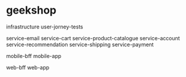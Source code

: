 # geekshop

infrastructure
user-jorney-tests

service-email
service-cart
service-product-catalogue
service-account
service-recommendation
service-shipping
service-payment

mobile-bff
mobile-app

web-bff
web-app
